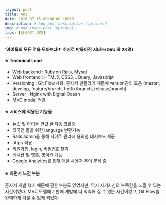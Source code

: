 ```yaml
---
layout: post
title: AOI
date: 2016-07-15 00:00:00 +0900
description: # Add post description (optional)
img: # Add image post (optional)
tags: [웹사이트_개발]
---
```

#### ‘아이돌의 모든 것을 모아보자!!’ 취지로 만들어진 서비스(DAU 약 2K명)

#### ※ Technical Lead
- Web backend : Ruby on Rails, Mysql
- Web frontend : HTML5, CSS3, JQuery, Javascript
- Versioning : Git Flow 사용, 혼자서 만들었기 때문에 version관리 도움
(master, develop, feature/branch, hotfix/branch, release/branch)
- Server : Nginx with Digital Ocean
- MVC model 적용

#### ※ 서비스에 적용된 기능들
- 뉴스 및 아이돌 관련 글 자동 크롤링
- 외국인 들을 위한 language 변환기능
- Rails admin을 통해 사이트 관리에 용의한 대시보드 제공
- https 적용
- 회원가입, login, 비밀번호 찾기
- 게시판 및 댓글, 좋아요 기능
- Google Analytics를 통해 매달 사용자 추이 분석 중

#### ※ 하면서 느낀 부분
혼자서 개발 했기 때문에 편한 부분도 있었지만, 역시 자기자신의 부족함을 느낄 수 있는 시간이었다. MVC 모델에 기반에 개발에 더 익숙해 질 수 있는 시간이었고, Git Flow를 완벽하게 다룰 수 있게 되었다.

